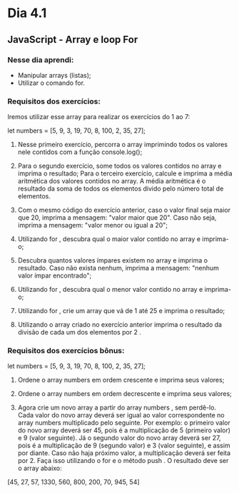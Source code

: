 # Dia 4.1

## JavaScript - Array e loop For

### Nesse dia aprendi:

- Manipular arrays (listas);
- Utilizar o comando for.

### Requisitos dos exercícios:

Iremos utilizar esse array para realizar os exercícios do 1 ao 7:

let numbers = [5, 9, 3, 19, 70, 8, 100, 2, 35, 27];

1. Nesse primeiro exercício, percorra o array imprimindo todos os valores nele contidos com a função console.log();

2. Para o segundo exercício, some todos os valores contidos no array e imprima o resultado;
Para o terceiro exercício, calcule e imprima a média aritmética dos valores contidos no array. A média aritmética é o resultado da soma de todos os elementos divido pelo número total de elementos.

3. Com o mesmo código do exercício anterior, caso o valor final seja maior que 20, imprima a mensagem: "valor maior que 20". Caso não seja, imprima a mensagem: "valor menor ou igual a 20";

4. Utilizando for , descubra qual o maior valor contido no array e imprima-o;

5. Descubra quantos valores ímpares existem no array e imprima o resultado. Caso não exista nenhum, imprima a mensagem: "nenhum valor ímpar encontrado";

6. Utilizando for , descubra qual o menor valor contido no array e imprima-o;

7. Utilizando for , crie um array que vá de 1 até 25 e imprima o resultado;

8. Utilizando o array criado no exercício anterior imprima o resultado da divisão de cada um dos elementos por 2 .

### Requisitos dos exercícios bônus:

let numbers = [5, 9, 3, 19, 70, 8, 100, 2, 35, 27];

1. Ordene o array numbers em ordem crescente e imprima seus valores;

2. Ordene o array numbers em ordem decrescente e imprima seus valores;

3. Agora crie um novo array a partir do array numbers , sem perdê-lo. Cada valor do novo array deverá ser igual ao valor correspondente no array numbers multiplicado pelo seguinte. Por exemplo: o primeiro valor do novo array deverá ser 45, pois é a multiplicação de 5 (primeiro valor) e 9 (valor seguinte). Já o segundo valor do novo array deverá ser 27, pois é a multiplicação de 9 (segundo valor) e 3 (valor seguinte), e assim por diante. Caso não haja próximo valor, a multiplicação deverá ser feita por 2. Faça isso utilizando o for e o método push . O resultado deve ser o array abaixo:

[45, 27, 57, 1330, 560, 800, 200, 70, 945, 54]